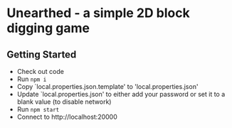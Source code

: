 # Unearthed - a simple 2D block digging game

## Getting Started

- Check out code
- Run `npm i`
- Copy `local.properties.json.template' to 'local.properties.json'
- Update `local.properties.json' to either add your password or set it to a blank value (to disable network)
- Run `npm start`
- Connect to http://localhost:20000


